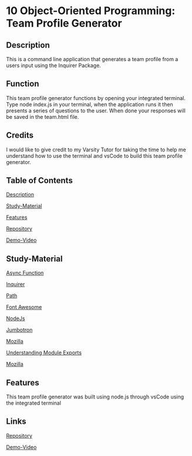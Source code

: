 # 10 Object-Oriented Programming: Team Profile Generator

## Description
This is a command line application that generates a team profile from a users input using the Inquirer Package.

## Function

This team profile generator functions by opening your integrated terminal. Type node index.js in your terminal, when the application runs it then presents a series of questions to the user. When done your responses will be saved in the team.html file.

## Credits

I would like to give credit to my Varsity Tutor for taking the time to help me understand how to use the terminal and vsCode to build this team profile generator.  

## Table of Contents

[Description](#description)

[Study-Material](#Study-Material)

[Features](#features)

[Repository](https://github.com/jmoniz155/team_profile_generator)

[Demo-Video](https://watch.screencastify.com/v/tgMWeluRPy6Yhg2kRrvE)


## Study-Material

[Async Function](https://developer.mozilla.org/en-US/docs/Web/JavaScript/Reference/Statements/async_function)

[Inquirer](https://www.npmjs.com/package/inquirer)

[Path](https://www.npmjs.com/package/path)

[Font Awesome](https://fontawesome.com/v5.15/icons?d=gallery&p=2)

[NodeJs](https://nodejs.org/api/fs.html)

[Jumbotron](https://getbootstrap.com/docs/4.0/components/jumbotron/)

[Mozilla](https://developer.mozilla.org/en-US/docs/Web/JavaScript/Reference/Operators/await)

[Understanding Module Exports](https://www.sitepoint.com/understanding-module-exports-exports-node-js/)

[Mozilla](https://developer.mozilla.org/en-US/docs/Web/JavaScript/Reference/Statements/while)

## Features
This team profile generator was built using node.js through vsCode using the integrated terminal

## Links

[Repository](https://github.com/jmoniz155/team_profile_generator)

[Demo-Video](https://watch.screencastify.com/v/tgMWeluRPy6Yhg2kRrvE)
